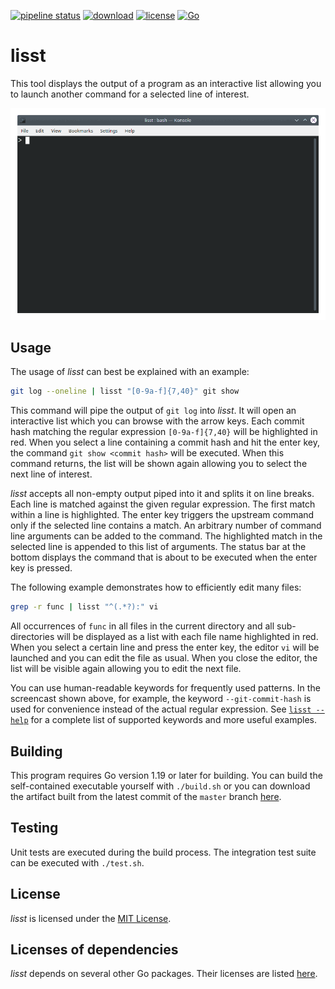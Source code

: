 [![pipeline status](https://gitlab.mpcdf.mpg.de/tmelson/lisst/badges/master/pipeline.svg)](https://gitlab.mpcdf.mpg.de/tmelson/lisst/-/pipelines)
[![download](https://img.shields.io/badge/download-executable-success)](https://gitlab.mpcdf.mpg.de/tmelson/lisst/-/jobs/artifacts/master/raw/lisst?job=build)
[![license](https://img.shields.io/badge/license-MIT-informational)](LICENSE)
[![Go](https://img.shields.io/badge/Go-1.19-informational)](https://go.dev/dl/)

# lisst

This tool displays the output of a program as an interactive list allowing you to launch another command for a selected line of interest.

![Screenshot](lisst.gif)

## Usage

The usage of *lisst* can best be explained with an example:

```bash
git log --oneline | lisst "[0-9a-f]{7,40}" git show
```

This command will pipe the output of `git log` into *lisst*. It will open an interactive list which you can browse with the arrow keys.
Each commit hash matching the regular expression `[0-9a-f]{7,40}` will be highlighted in red. When you select a line containing a commit hash
and hit the enter key, the command `git show <commit hash>` will be executed. When this command returns, the list will be shown again allowing you
to select the next line of interest.

*lisst* accepts all non-empty output piped into it and splits it on line breaks. Each line is matched against the given regular expression.
The first match within a line is highlighted. The enter key triggers the upstream command only if the selected line contains a match.
An arbitrary number of command line arguments can be added to the command. The highlighted match in the selected line is appended
to this list of arguments. The status bar at the bottom displays the command that is about to be executed when the enter key is pressed.

The following example demonstrates how to efficiently edit many files:

```bash
grep -r func | lisst "^(.*?):" vi
```

All occurrences of `func` in all files in the current directory and all sub-directories will be displayed as a list with each file name highlighted in red.
When you select a certain line and press the enter key, the editor `vi` will be launched and you can edit the file as usual. When you close the editor,
the list will be visible again allowing you to edit the next file.

You can use human-readable keywords for frequently used patterns. In the screencast shown above, for example,
the keyword `--git-commit-hash` is used for convenience instead of the actual regular expression.
See [`lisst --help`](https://gitlab.mpcdf.mpg.de/tmelson/lisst/-/jobs/artifacts/master/raw/lisst-help.txt?job=build)
for a complete list of supported keywords and more useful examples.

## Building

This program requires Go version 1.19 or later for building. You can build the self-contained executable yourself with `./build.sh`
or you can download the artifact built from the latest commit of the `master` branch [here](https://gitlab.mpcdf.mpg.de/tmelson/lisst/-/jobs/artifacts/master/raw/lisst?job=build).

## Testing

Unit tests are executed during the build process. The integration test suite can be executed with `./test.sh`.

## License

*lisst* is licensed under the [MIT License](LICENSE).

## Licenses of dependencies

*lisst* depends on several other Go packages. Their licenses are listed [here](LICENSES_DEPENDENCIES.md).
